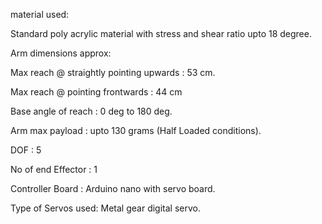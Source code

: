  material used:
 
 Standard poly acrylic material with stress and shear ratio upto 18 degree.
 
 Arm dimensions approx:
 
 Max reach @ straightly pointing upwards : 53 cm.
 
 Max reach @ pointing frontwards : 44 cm
 
 Base angle of reach  : 0 deg to 180 deg.
 
 Arm max payload : upto 130 grams (Half Loaded conditions).
 
 DOF  : 5
 
 No of end Effector : 1
 
 Controller Board : Arduino nano with servo board.
 
 Type of Servos used: Metal gear digital servo.
